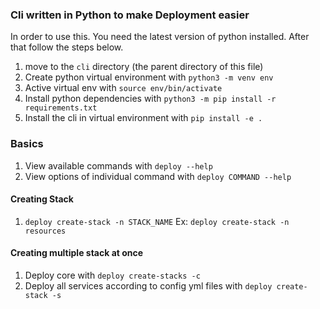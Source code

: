 ### Cli written in Python to make Deployment easier

In order to use this. You need the latest version of python installed.
After that follow the steps below.

1. move to the `cli` directory (the parent directory of this file)
2. Create python virtual environment with `python3 -m venv env`
3. Active virtual env with `source env/bin/activate`
4. Install python dependencies with `python3 -m pip install -r requirements.txt`
5. Install the cli in virtual environment with `pip install -e .`

### Basics

1. View available commands with `deploy --help`
2. View options of individual command with `deploy COMMAND --help`

#### Creating Stack

1. `deploy create-stack -n STACK_NAME` Ex: `deploy create-stack -n resources`

#### Creating multiple stack at once

1. Deploy core with `deploy create-stacks -c`
2. Deploy all services according to config yml files
   with `deploy create-stack -s`

